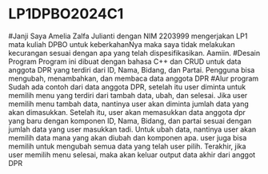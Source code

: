 # LP1DPBO2024C1
#Janji 
Saya Amelia Zalfa Julianti dengan NIM 2203999 mengerjakan LP1 mata kuliah DPBO untuk keberkahanNya maka saya tidak melakukan kecurangan sesuai dengan apa yang telah dispesifikasikan. Aamiin.
#Desain Program
Program ini dibuat dengan bahasa C++ dan CRUD untuk data anggota DPR yang terdiri dari ID, Nama, Bidang, dan Partai. Pengguna bisa mengubah, menambahkan, dan membaca data anggota DPR
#Alur program
Sudah ada contoh dari data anggota DPR, setelah itu user diminta untuk memilih menu yang terdiri dari tambah data, ubah, dan selesai. Jika user memilih menu tambah data, nantinya user akan diminta jumlah data yang akan dimasukkan. Setelah itu, user akan memasukkan data anggota dpr yang baru dengan komponen ID, Nama, Bidang, dan partai sesuai dengan jumlah data yang user masukkan tadi. Untuk ubah data, nantinya user akan memilih data mana yang akan diubah dan komponen apa. user juga bisa memilih untuk mengubah semua data yang telah user pilih. 
Terakhir, jika user memilih menu selesai, maka akan keluar output data akhir dari anggot DPR
